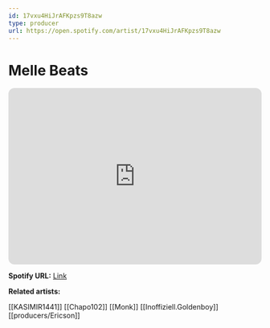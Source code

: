 ```yaml
---
id: 17vxu4HiJrAFKpzs9T8azw
type: producer
url: https://open.spotify.com/artist/17vxu4HiJrAFKpzs9T8azw
---
```

# Melle Beats

<iframe style="border-radius:12px" src="https://open.spotify.com/embed/artist/17vxu4HiJrAFKpzs9T8azw" width="100%" height="352" frameBorder="0" allowfullscreen="" allow="autoplay; clipboard-write; encrypted-media; fullscreen; picture-in-picture" loading="lazy"></iframe>

**Spotify URL:** [Link](https://open.spotify.com/artist/17vxu4HiJrAFKpzs9T8azw)

**Related artists:**

[[KASIMIR1441]]
[[Chapo102]]
[[Monk]]
[[Inoffiziell.Goldenboy]]
[[producers/Ericson]]
